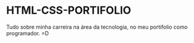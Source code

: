 # HTML-CSS-PORTIFOLIO
Tudo sobre minha carreira na área da tecnologia, no meu portifolio como programador. =D
